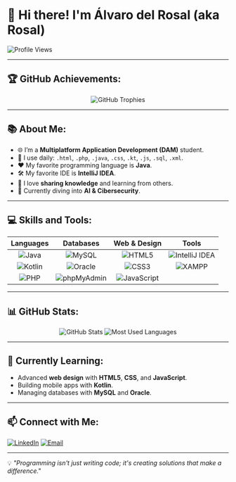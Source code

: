 # 👋 Hi there! I'm Álvaro del Rosal (aka Rosal)

![Profile Views](https://komarev.com/ghpvc/?username=rosalDAM&label=👀+Profile+Views&style=flat-square&color=blue)

---

## 🏆 GitHub Achievements:
<p align="center">
  <img src="https://github-profile-trophy.vercel.app/?username=LedLas0r&theme=darkhub&no-frame=true&margin-w=15&row=1" alt="GitHub Trophies" />
</p>

---

## 📚 About Me:
- 🌐 I’m a **Multiplatform Application Development (DAM)** student.
- 📖 I use daily: `.html`, `.php`, `.java`, `.css`, `.kt`, `.js`, `.sql`, `.xml`.
- ❤️ My favorite programming language is **Java**.
- 🛠️ My favorite IDE is **IntelliJ IDEA**.
- 🤝 I love **sharing knowledge** and learning from others.
- 🤖 Currently diving into **AI & Cibersecurity**.

---

## 💻 Skills and Tools:
| **Languages** | **Databases**      | **Web & Design**  | **Tools**          |
|:-------------:|:------------------:|:-----------------:|:------------------:|
| ![Java](https://img.shields.io/badge/Java-%23ED8B00.svg?style=for-the-badge&logo=java&logoColor=white) | ![MySQL](https://img.shields.io/badge/MySQL-%2300f.svg?style=for-the-badge&logo=mysql&logoColor=white) | ![HTML5](https://img.shields.io/badge/HTML5-%23E34F26.svg?style=for-the-badge&logo=html5&logoColor=white) | ![IntelliJ IDEA](https://img.shields.io/badge/IntelliJIDEA-%23000000.svg?style=for-the-badge&logo=intellij-idea&logoColor=white) |
| ![Kotlin](https://img.shields.io/badge/Kotlin-%230095D5.svg?style=for-the-badge&logo=kotlin&logoColor=white) | ![Oracle](https://img.shields.io/badge/Oracle-F80000.svg?style=for-the-badge&logo=oracle&logoColor=white) | ![CSS3](https://img.shields.io/badge/CSS3-%231572B6.svg?style=for-the-badge&logo=css3&logoColor=white) | ![XAMPP](https://img.shields.io/badge/XAMPP-FB7A24.svg?style=for-the-badge&logo=xampp&logoColor=white) |
| ![PHP](https://img.shields.io/badge/PHP-%23777BB4.svg?style=for-the-badge&logo=php&logoColor=white) | ![phpMyAdmin](https://img.shields.io/badge/phpMyAdmin-%234F5B93.svg?style=for-the-badge&logo=php&logoColor=white) | ![JavaScript](https://img.shields.io/badge/JavaScript-%23F7DF1E.svg?style=for-the-badge&logo=javascript&logoColor=black) | |

---

## 📊 GitHub Stats:
<p align="center">
  <img src="https://github-readme-stats.vercel.app/api?username=LedLas0r&show_icons=true&theme=radical&count_private=true" alt="GitHub Stats" />
  <img src="https://github-readme-stats.vercel.app/api/top-langs/?username=LedLas0r&layout=compact&theme=radical" alt="Most Used Languages" />
</p>

---

## 🚀 Currently Learning:
- Advanced **web design** with **HTML5**, **CSS**, and **JavaScript**.
- Building mobile apps with **Kotlin**.
- Managing databases with **MySQL** and **Oracle**.

---

## 📫 Connect with Me:
[![LinkedIn](https://img.shields.io/badge/LinkedIn-%C3%81lvaro%20del%20Rosal-blue?style=flat-square&logo=linkedin)](https://www.linkedin.com/in/%C3%A1lvaro-del-rosal-gonz%C3%A1lez-558834256/)
[![Email](https://img.shields.io/badge/Email-alvarodelrosal%40example.com-red?style=flat-square&logo=gmail)](mailto:alvarodelrosal@example.com)

---

💡 *"Programming isn't just writing code; it's creating solutions that make a difference."*
